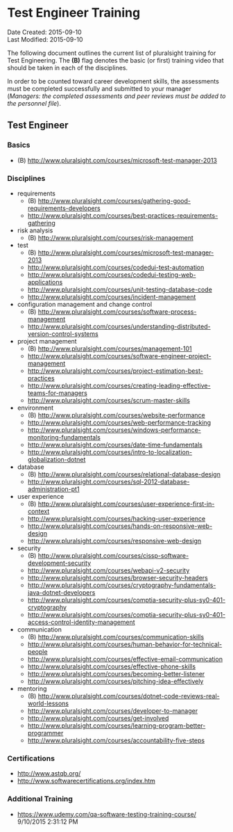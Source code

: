 Test Engineer Training
======================

Date Created: 2015-09-10  
Last Modified: 2015-09-10    

The following document outlines the current list of pluralsight training for Test Engineering.
The **(B)** flag denotes the basic (or first) training video that should be taken in each of the disciplines.

In order to be counted toward career development skills, the assessments must be completed successfully and submitted to your manager (_Managers: the completed assessments and peer reviews must be added to the personnel file_).

## Test Engineer

### Basics

- (B) http://www.pluralsight.com/courses/microsoft-test-manager-2013

### Disciplines

- requirements
    - (B) http://www.pluralsight.com/courses/gathering-good-requirements-developers
	- http://www.pluralsight.com/courses/best-practices-requirements-gathering	
- risk analysis
    - (B) http://www.pluralsight.com/courses/risk-management
- test
    - (B) http://www.pluralsight.com/courses/microsoft-test-manager-2013
    - http://www.pluralsight.com/courses/codedui-test-automation
    - http://www.pluralsight.com/courses/codedui-testing-web-applications
    - http://www.pluralsight.com/courses/unit-testing-database-code
    - http://www.pluralsight.com/courses/incident-management
- configuration management and change control
    - (B) http://www.pluralsight.com/courses/software-process-management
    - http://www.pluralsight.com/courses/understanding-distributed-version-control-systems
- project management
    - (B) http://www.pluralsight.com/courses/management-101
    - http://www.pluralsight.com/courses/software-engineer-project-management
    - http://www.pluralsight.com/courses/project-estimation-best-practices
    - http://www.pluralsight.com/courses/creating-leading-effective-teams-for-managers
    - http://www.pluralsight.com/courses/scrum-master-skills
- environment
    - (B) http://www.pluralsight.com/courses/website-performance
	- http://www.pluralsight.com/courses/web-performance-tracking
    - http://www.pluralsight.com/courses/windows-performance-monitoring-fundamentals
    - http://www.pluralsight.com/courses/date-time-fundamentals
	- http://www.pluralsight.com/courses/intro-to-localization-globalization-dotnet
- database
    - (B) http://www.pluralsight.com/courses/relational-database-design
    - http://www.pluralsight.com/courses/sql-2012-database-administration-pt1
- user experience
    - (B) http://www.pluralsight.com/courses/user-experience-first-in-context
	- http://www.pluralsight.com/courses/hacking-user-experience
	- http://www.pluralsight.com/courses/hands-on-responsive-web-design
	- http://www.pluralsight.com/courses/responsive-web-design
- security
    - (B) http://www.pluralsight.com/courses/cissp-software-development-security
	- http://www.pluralsight.com/courses/webapi-v2-security
	- http://www.pluralsight.com/courses/browser-security-headers
	- http://www.pluralsight.com/courses/cryptography-fundamentals-java-dotnet-developers
	- http://www.pluralsight.com/courses/comptia-security-plus-sy0-401-cryptography
	- http://www.pluralsight.com/courses/comptia-security-plus-sy0-401-access-control-identity-management
- communication
    - (B) http://www.pluralsight.com/courses/communication-skills
	- http://www.pluralsight.com/courses/human-behavior-for-technical-people
	- http://www.pluralsight.com/courses/effective-email-communication
	- http://www.pluralsight.com/courses/effective-phone-skills
	- http://www.pluralsight.com/courses/becoming-better-listener
	- http://www.pluralsight.com/courses/pitching-idea-effectively 
- mentoring 
    - (B) http://www.pluralsight.com/courses/dotnet-code-reviews-real-world-lessons
	- http://www.pluralsight.com/courses/developer-to-manager
	- http://www.pluralsight.com/courses/get-involved
	- http://www.pluralsight.com/courses/learning-program-better-programmer
	- http://www.pluralsight.com/courses/accountability-five-steps

### Certifications

- http://www.astqb.org/
- http://www.softwarecertifications.org/index.htm

### Additional Training

- https://www.udemy.com/qa-software-testing-training-course/
9/10/2015 2:31:12 PM 
